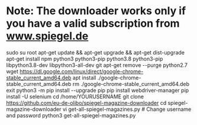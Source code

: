 # Note: The downloader works only if you have a valid subscription from www.spiegel.de

sudo su root
apt-get update && apt-get upgrade && apt-get dist-upgrade
apt-get install npm python3 python3-pip python3.8 python3-pip libpython3.8-dev libpython3-all-dev git
apt-get remove --purge python2.7
wget https://dl.google.com/linux/direct/google-chrome-stable_current_amd64.deb
apt install ./google-chrome-stable_current_amd64.deb
rm ./google-chrome-stable_current_amd64.deb
exit
python3 -m pip install --upgrade pip
pip install webdriver-manager
pip install -U selenium
cd /home/YOURUSERNAME
git clone https://github.com/eu-de-olibo/spiegel-magazine-downloader
cd spiegel-magazine-downloader
vi get-all-spiegel-magazines.py # Change username and password
python3 get-all-spiegel-magazines.py
